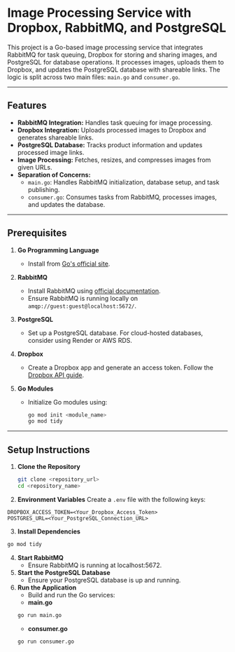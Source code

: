 # Image Processing Service with Dropbox, RabbitMQ, and PostgreSQL

This project is a Go-based image processing service that integrates RabbitMQ for task queuing, Dropbox for storing and sharing images, and PostgreSQL for database operations. It processes images, uploads them to Dropbox, and updates the PostgreSQL database with shareable links. The logic is split across two main files: `main.go` and `consumer.go`.

---

## Features
- **RabbitMQ Integration:** Handles task queuing for image processing.
- **Dropbox Integration:** Uploads processed images to Dropbox and generates shareable links.
- **PostgreSQL Database:** Tracks product information and updates processed image links.
- **Image Processing:** Fetches, resizes, and compresses images from given URLs.
- **Separation of Concerns:**  
  - `main.go`: Handles RabbitMQ initialization, database setup, and task publishing.
  - `consumer.go`: Consumes tasks from RabbitMQ, processes images, and updates the database.

---

## Prerequisites

1. **Go Programming Language**
   - Install from [Go's official site](https://golang.org/dl/).

2. **RabbitMQ**
   - Install RabbitMQ using [official documentation](https://www.rabbitmq.com/download.html).
   - Ensure RabbitMQ is running locally on `amqp://guest:guest@localhost:5672/`.

3. **PostgreSQL**
   - Set up a PostgreSQL database. For cloud-hosted databases, consider using Render or AWS RDS.

4. **Dropbox**
   - Create a Dropbox app and generate an access token. Follow the [Dropbox API guide](https://www.dropbox.com/developers).

5. **Go Modules**
   - Initialize Go modules using:
     ```bash
     go mod init <module_name>
     go mod tidy
     ```

---

## Setup Instructions

1. **Clone the Repository**
   ```bash
   git clone <repository_url>
   cd <repository_name>
   ```
2. **Environment Variables**
Create a `.env` file with the following keys:
```env
DROPBOX_ACCESS_TOKEN=<Your_Dropbox_Access_Token>
POSTGRES_URL=<Your_PostgreSQL_Connection_URL>
```
3. **Install Dependencies**
```bash
go mod tidy
```
4. **Start RabbitMQ**
    - Ensure RabbitMQ is running at localhost:5672.
5. **Start the PostgreSQL Database**
    - Ensure your PostgreSQL database is up and running.
6. **Run the Application**
    - Build and run the Go services:
    - **main.go**
    ```bash
    go run main.go
    ```
    - **consumer.go**
    ```bash
    go run consumer.go
    ```



